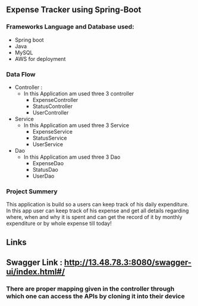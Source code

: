 ## Expense Tracker using Spring-Boot
### Frameworks Language and Database used:
* Spring boot
* Java
* MySQL
* AWS for deployment

### Data Flow
* Controller : 
  * In this Application am used three 3 controller
    * ExpenseController
    * StatusController
    * UserController
* Service
  * In this Application am used three 3 Service
    * ExpenseService
    * StatusService
    * UserService
* Dao
  * In this Application am used three 3 Dao
    * ExpenseDao
    * StatusDao
    * UserDao

### Project Summery
This application is build so a users can keep track of his daily expenditure. In this app user can keep track of his expense and get all details regarding where, when and why it is spent and can get the record of it by monthly expenditure or by whole expense till today!

## Links
## Swagger Link : http://13.48.78.3:8080/swagger-ui/index.html#/
  ### There are proper mapping given in the controller through which one can access the APIs by cloning it into their device
